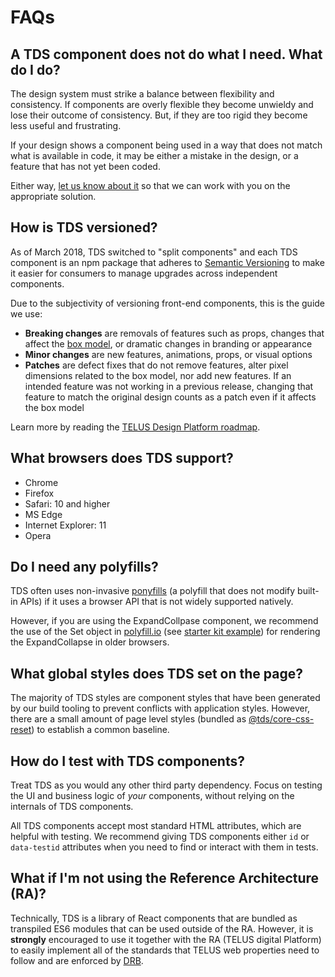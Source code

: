 # FAQs

## A TDS component does not do what I need. What do I do?

The design system must strike a balance between flexibility and consistency. If components are overly flexible they become unwieldy and lose their outcome of consistency. But, if they are too rigid they become less useful and frustrating.

If your design shows a component being used in a way that does not match what is available in code, it may be either a mistake in the design, or a feature that has not yet been coded.

Either way, [let us know about it](contact.md) so that we can work with you on the appropriate solution.

## How is TDS versioned?

As of March 2018, TDS switched to "split components" and each TDS component is an npm package that adheres to [Semantic Versioning](https://semver.org/) to make it easier for consumers to manage upgrades across independent components.

Due to the subjectivity of versioning front-end components, this is the guide we use:

- **Breaking changes** are removals of features such as props, changes that affect the [box model](https://developer.mozilla.org/en-US/docs/Web/CSS/CSS_Box_Model/Introduction_to_the_CSS_box_model), or dramatic changes in branding or appearance
- **Minor changes** are new features, animations, props, or visual options
- **Patches** are defect fixes that do not remove features, alter pixel dimensions related to the box model, nor add new features. If an intended feature was not working in a previous release, changing that feature to match the original design counts as a patch even if it affects the box model

Learn more by reading the [TELUS Design Platform roadmap](roadmap.md).

## What browsers does TDS support?

- Chrome
- Firefox
- Safari: 10 and higher
- MS Edge
- Internet Explorer: 11
- Opera

## Do I need any polyfills?

TDS often uses non-invasive [ponyfills](https://github.com/sindresorhus/ponyfill) (a polyfill that does
not modify built-in APIs) if it uses a browser API that is not widely supported natively.

However, if you are using the ExpandCollpase component, we recommend the use of the Set object in [polyfill.io](https://polyfill.io/v2/docs/) (see
[starter kit example][starter-kit-polyfill]) for rendering the ExpandCollapse in older browsers.

## What global styles does TDS set on the page?

The majority of TDS styles are component styles that have been generated by our build tooling to prevent conflicts with application styles. However, there are a small amount of page level styles (bundled as [@tds/core-css-reset](/components/index.html#css-reset)) to establish a common baseline.

## How do I test with TDS components?

Treat TDS as you would any other third party dependency. Focus on testing the UI and business logic of _your_ components, without relying on the internals of TDS components.

All TDS components accept most standard HTML attributes, which are helpful with testing. We recommend giving TDS components either `id` or `data-testid` attributes when you need to find or interact with them in tests.

## What if I'm not using the Reference Architecture (RA)?

Technically, TDS is a library of React components that are bundled as transpiled ES6 modules that can be used outside of the RA. However, it is **strongly** encouraged to use it together with the RA (TELUS digital Platform) to easily implement all of the standards that TELUS web properties need to follow and are enforced by [DRB](https://drb.telus.com).

[starter-kit-polyfill]: https://github.com/telusdigital/telus-isomorphic-starter-kit/blob/4d2ab3608c6868f9ab10429e6037fb4f26372686/ui/src/server/registerServerSideRenderMiddleware.jsx#L131
